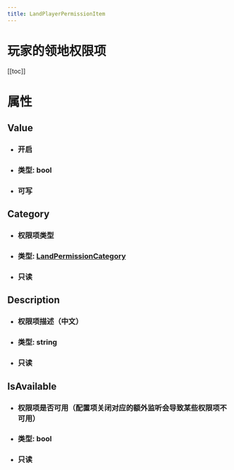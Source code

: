 ```yaml
---
title: LandPlayerPermissionItem
---
```


<h1>玩家的领地权限项</h1>

[[toc]]

# 属性
## Value
- ### 开启
- ### 类型: bool
- ### 可写
## Category
- ### 权限项类型
- ### 类型: [LandPermissionCategory](../enums/LandPermissionCategory.md)
- ### 只读
## Description
- ### 权限项描述（中文）
- ### 类型: string
- ### 只读
## IsAvailable
- ### 权限项是否可用（配置项关闭对应的额外监听会导致某些权限项不可用）
- ### 类型: bool
- ### 只读